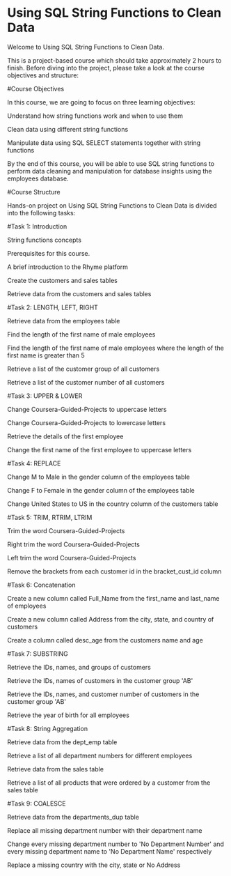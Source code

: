 # Using SQL String Functions to Clean Data

Welcome to Using SQL String Functions to Clean Data. 

This is a project-based course which should take approximately 2 hours to finish. Before diving into the project, please take a look at the course objectives and structure:

#Course Objectives

In this course, we are going to focus on three learning objectives:

Understand how string functions work and when to use them

Clean data using different string functions

Manipulate data using SQL SELECT statements together with string functions

By the end of this course, you will be able to use SQL string functions to perform data cleaning and manipulation for database insights using the employees database.

#Course Structure

Hands-on project on Using SQL String Functions to Clean Data is divided into the following tasks:

#Task 1: Introduction

String functions concepts

Prerequisites for this course.

A brief introduction to the Rhyme platform

Create the customers and sales tables

Retrieve data from the customers and sales tables

#Task 2: LENGTH, LEFT, RIGHT

Retrieve data from the employees table

Find the length of the first name of male employees

Find the length of the first name of male employees where the length of the first name is greater than 5

Retrieve a list of the customer group of all customers

Retrieve a list of the customer number of all customers

#Task 3: UPPER & LOWER

Change Coursera-Guided-Projects to uppercase letters

Change Coursera-Guided-Projects to lowercase letters

Retrieve the details of the first employee

Change the first name of the first employee to uppercase letters

#Task 4: REPLACE

Change M to Male in the gender column of the employees table

Change F to Female in the gender column of the employees table

Change United States to US in the country column of the customers table

#Task 5: TRIM, RTRIM, LTRIM

Trim the word Coursera-Guided-Projects

Right trim the word Coursera-Guided-Projects

Left trim the word Coursera-Guided-Projects

Remove the brackets from each customer id in the bracket_cust_id column

#Task 6: Concatenation

Create a new column called Full_Name from the first_name and last_name of employees

Create a new column called Address from the city, state, and country of customers

Create a column called desc_age from the customers name and age

#Task 7: SUBSTRING

Retrieve the IDs, names, and groups of customers

Retrieve the IDs, names of customers in the customer group 'AB'

Retrieve the IDs, names, and customer number of customers in the customer group 'AB'

Retrieve the year of birth for all employees

#Task 8: String Aggregation

Retrieve data from the dept_emp table

Retrieve a list of all department numbers for different employees

Retrieve data from the sales table

Retrieve a list of all products that were ordered by a customer from the sales table

#Task 9: COALESCE

Retrieve data from the departments_dup table

Replace all missing department number with their department name

Change every missing department number to 'No Department Number' and every missing department name to 'No Department Name' respectively

Replace a missing country with the city, state or No Address
